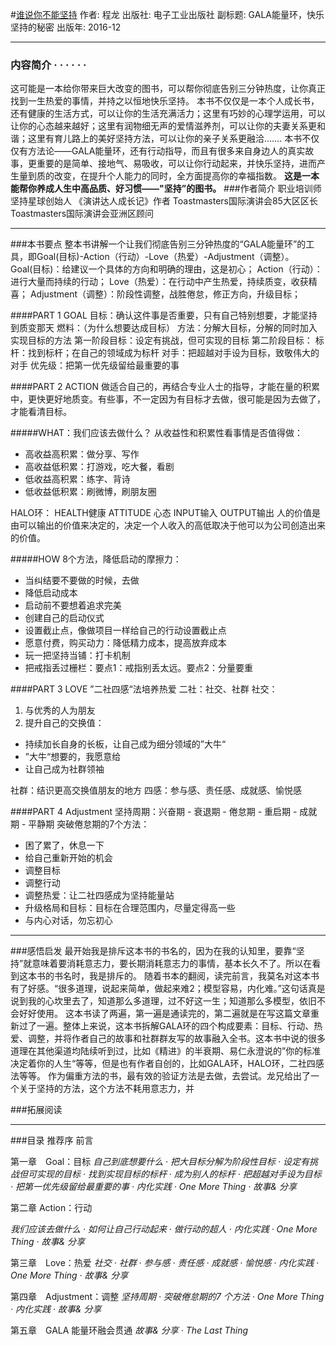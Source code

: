 #[谁说你不能坚持](https://book.douban.com/subject/26921103/)
作者:  程龙
出版社: 电子工业出版社
副标题: GALA能量环，快乐坚持的秘密
出版年: 2016-12
***
### 内容简介  · · · · · ·
这可能是一本给你带来巨大改变的图书，可以帮你彻底告别三分钟热度，让你真正找到一生热爱的事情，并持之以恒地快乐坚持。
本书不仅仅是一本个人成长书，还有健康的生活方式，可以让你的生活充满活力；这里有巧妙的心理学运用，可以让你的心态越来越好；这里有润物细无声的爱情滋养剂，可以让你的夫妻关系更和谐；这里有育儿路上的美好坚持方法，可以让你的亲子关系更融洽…….
本书不仅仅有方法论——GALA能量环，还有行动指导，而且有很多来自身边人的真实故事，更重要的是简单、接地气、易吸收，可以让你行动起来，并快乐坚持，进而产生量到质的改变，在提升个人能力的同时，全方面提高你的幸福指数。
**这是一本能帮你养成人生中高品质、好习惯——"坚持”的图书。**
###作者简介 
职业培训师
坚持星球创始人
《演讲达人成长记》作者
Toastmasters国际演讲会85大区区长
Toastmasters国际演讲会亚洲区顾问
***
###本书要点
整本书讲解一个让我们彻底告别三分钟热度的“GALA能量环”的工具，即Goal(目标)-Action（行动）-Love（热爱）-Adjustment（调整）。
Goal(目标)：给建议一个具体的方向和明确的理由，这是初心；
Action（行动）：进行大量而持续的行动；
Love（热爱）：在行动中产生热爱，持续质变，收获精喜；
Adjustment（调整）：阶段性调整，战胜倦怠，修正方向，升级目标；

####PART 1 GOAL
目标：确认这件事是否重要，只有自己特别想要，才能坚持到质变那天
燃料：（为什么想要达成目标）
方法：分解大目标，分解的同时加入实现目标的方法
第一阶段目标：设定有挑战，但可实现的目标
第二阶段目标：
标杆：找到标杆；在自己的领域成为标杆
对手：把超越对手设为目标，致敬伟大的对手
优先级：把第一优先级留给最重要的事

####PART 2  ACTION
做适合自己的，再结合专业人士的指导，才能在量的积累中，更快更好地质变。有些事，不一定因为有目标才去做，很可能是因为去做了，才能看清目标。

#####WHAT：我们应该去做什么？
从收益性和积累性看事情是否值得做：
- 高收益高积累：做分享、写作
- 高收益低积累：打游戏，吃大餐，看剧
- 低收益高积累：练字、背诗
- 低收益低积累：刷微博，刷朋友圈

HALO环：
HEALTH健康 ATTITUDE 心态 INPUT输入  OUTPUT输出 
人的价值是由可以输出的价值来决定的，决定一个人收入的高低取决于他可以为公司创造出来的价值。

#####HOW
8个方法，降低启动的摩擦力：
- 当纠结要不要做的时候，去做
- 降低启动成本
- 启动前不要想着追求完美
- 创建自己的启动仪式
- 设置截止点，像做项目一样给自己的行动设置截止点
- 愿意付费，购买动力：降低精力成本，提高放弃成本
- 玩一把坚持当铺：打卡机制
- 把戒指丢过栅栏：要点1：戒指别丢太远。要点2：分量要重

####PART 3 LOVE
”二社四感“法培养热爱
二社：社交、社群
社交：
1. 与优秀的人为朋友
2. 提升自己的交换值：
- 持续加长自身的长板，让自己成为细分领域的”大牛“
- ”大牛“想要的，我愿意给
- 让自己成为社群领袖

社群：结识更高交换值朋友的地方
四感：参与感、责任感、成就感、愉悦感

####PART 4 Adjustment
坚持周期：兴奋期 - 衰退期 - 倦怠期 - 重启期 - 成就期 - 平静期
突破倦怠期的7个方法：
- 困了累了，休息一下
- 给自己重新开始的机会
- 调整目标
- 调整行动
- 调整热爱：让二社四感成为坚持能量站
- 升级格局和目标：目标在合理范围内，尽量定得高一些
- 与内心对话，勿忘初心

***
###感悟启发
最开始我是排斥这本书的书名的，因为在我的认知里，要靠“坚持”就意味着要消耗意志力，要长期消耗意志力的事情，基本长久不了。所以在看到这本书的书名时，我是排斥的。
随着书本的翻阅，读完前言，我莫名对这本书有了好感。“很多道理，说起来简单，做起来难2；模型容易，内化难。”这句话真是说到我的心坎里去了，知道那么多道理，过不好这一生；知道那么多模型，依旧不会好好使用。
这本书读了两遍，第一遍是通读完的，第二遍就是在写这篇文章重新过了一遍。整体上来说，这本书拆解GALA环的四个构成要素：目标、行动、热爱、调整，并将作者自己的故事和社群群友写的故事融入全书。这本书中说的很多道理在其他渠道均陆续听到过，比如《精进》的半衰期、易仁永澄说的”你的标准决定着你的人生“等等，但是也有作者自创的，比如GALA环，HALO环，二社四感法等等。
作为偏重方法的书，最有效的验证方法是去做，去尝试。龙兄给出了一个关于坚持的方法，这个方法不耗用意志力，并

###拓展阅读

***
###目录
推荐序
前言

第一章　Goal：目标
*自己到底想要什么 · 把大目标分解为阶段性目标 · 设定有挑战但可实现的目标 · 找到实现目标的标杆 · 成为别人的标杆 · 把超越对手设为目标 · 把第一优先级留给最重要的事 · 内化实践 · One More Thing · 故事& 分享*

第二章   Action：行动

*我们应该去做什么 · 如何让自己行动起来 · 做行动的超人 · 内化实践 · One More Thing · 故事& 分享*

第三章　Love：热爱
*社交 · 社群 · 参与感 · 责任感 · 成就感 · 愉悦感 · 内化实践 · One More Thing · 故事& 分享*

第四章　Adjustment：调整
*坚持周期 · 突破倦怠期的7 个方法 · One More Thing · 内化实践 · 故事& 分享*

第五章　GALA 能量环融会贯通
*故事& 分享 · The Last Thing*